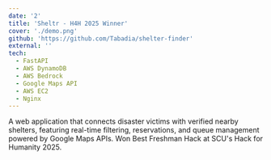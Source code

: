 ```yaml
---
date: '2'
title: 'Sheltr - H4H 2025 Winner'
cover: './demo.png'
github: 'https://github.com/Tabadia/shelter-finder'
external: ''
tech:
  - FastAPI
  - AWS DynamoDB
  - AWS Bedrock
  - Google Maps API
  - AWS EC2
  - Nginx
---
```


A web application that connects disaster victims with verified nearby shelters, featuring real-time filtering, reservations, and queue management powered by Google Maps APIs. Won Best Freshman Hack at SCU's Hack for Humanity 2025.
